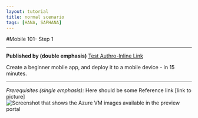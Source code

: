 ```yaml
---
layout: tutorial
title: normal scenario
tags: [HANA, SAPHANA]
---
```

#Mobile 101- Step 1
***
**Published by (double emphasis)** [Test Authro-Inline Link](https://github.com/OlgaKuzmenko/)

Create a beginner mobile app, and deploy it to a mobile device - in 15 minutes.
___
*Prerequisites (single emphasis):* 
Here should be some Reference link [link to picture]
![Screenshot that shows the Azure VM images available in the preview portal](./media/screenshot.png)

